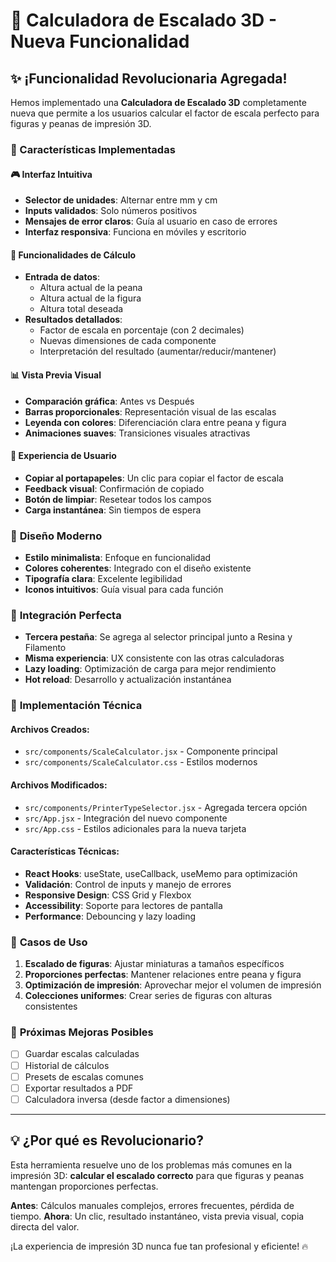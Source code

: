 # 🎯 Calculadora de Escalado 3D - Nueva Funcionalidad

## ✨ ¡Funcionalidad Revolucionaria Agregada!

Hemos implementado una **Calculadora de Escalado 3D** completamente nueva que permite a los usuarios calcular el factor de escala perfecto para figuras y peanas de impresión 3D.

### 🚀 Características Implementadas

#### 🎮 **Interfaz Intuitiva**
- **Selector de unidades**: Alternar entre mm y cm
- **Inputs validados**: Solo números positivos
- **Mensajes de error claros**: Guía al usuario en caso de errores
- **Interfaz responsiva**: Funciona en móviles y escritorio

#### 🧮 **Funcionalidades de Cálculo**
- **Entrada de datos**:
  - Altura actual de la peana
  - Altura actual de la figura
  - Altura total deseada
- **Resultados detallados**:
  - Factor de escala en porcentaje (con 2 decimales)
  - Nuevas dimensiones de cada componente
  - Interpretación del resultado (aumentar/reducir/mantener)

#### 📊 **Vista Previa Visual**
- **Comparación gráfica**: Antes vs Después
- **Barras proporcionales**: Representación visual de las escalas
- **Leyenda con colores**: Diferenciación clara entre peana y figura
- **Animaciones suaves**: Transiciones visuales atractivas

#### 💾 **Experiencia de Usuario**
- **Copiar al portapapeles**: Un clic para copiar el factor de escala
- **Feedback visual**: Confirmación de copiado
- **Botón de limpiar**: Resetear todos los campos
- **Carga instantánea**: Sin tiempos de espera

### 🎨 **Diseño Moderno**
- **Estilo minimalista**: Enfoque en funcionalidad
- **Colores coherentes**: Integrado con el diseño existente
- **Tipografía clara**: Excelente legibilidad
- **Iconos intuitivos**: Guía visual para cada función

### 📱 **Integración Perfecta**
- **Tercera pestaña**: Se agrega al selector principal junto a Resina y Filamento
- **Misma experiencia**: UX consistente con las otras calculadoras
- **Lazy loading**: Optimización de carga para mejor rendimiento
- **Hot reload**: Desarrollo y actualización instantánea

### 🔧 **Implementación Técnica**

#### **Archivos Creados:**
- `src/components/ScaleCalculator.jsx` - Componente principal
- `src/components/ScaleCalculator.css` - Estilos modernos

#### **Archivos Modificados:**
- `src/components/PrinterTypeSelector.jsx` - Agregada tercera opción
- `src/App.jsx` - Integración del nuevo componente
- `src/App.css` - Estilos adicionales para la nueva tarjeta

#### **Características Técnicas:**
- **React Hooks**: useState, useCallback, useMemo para optimización
- **Validación**: Control de inputs y manejo de errores
- **Responsive Design**: CSS Grid y Flexbox
- **Accessibility**: Soporte para lectores de pantalla
- **Performance**: Debouncing y lazy loading

### 🎯 **Casos de Uso**
1. **Escalado de figuras**: Ajustar miniaturas a tamaños específicos
2. **Proporciones perfectas**: Mantener relaciones entre peana y figura
3. **Optimización de impresión**: Aprovechar mejor el volumen de impresión
4. **Colecciones uniformes**: Crear series de figuras con alturas consistentes

### 🚀 **Próximas Mejoras Posibles**
- [ ] Guardar escalas calculadas
- [ ] Historial de cálculos
- [ ] Presets de escalas comunes
- [ ] Exportar resultados a PDF
- [ ] Calculadora inversa (desde factor a dimensiones)

---

## 💡 **¿Por qué es Revolucionario?**

Esta herramienta resuelve uno de los problemas más comunes en la impresión 3D: **calcular el escalado correcto** para que figuras y peanas mantengan proporciones perfectas. 

**Antes**: Cálculos manuales complejos, errores frecuentes, pérdida de tiempo.
**Ahora**: Un clic, resultado instantáneo, vista previa visual, copia directa del valor.

¡La experiencia de impresión 3D nunca fue tan profesional y eficiente! 🔥
